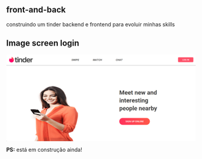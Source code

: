 ## front-and-back

construindo um tinder backend e frontend para evoluir minhas skills

## Image screen login

<img src="img.png" align="center" />


**PS:** está em construção ainda!

